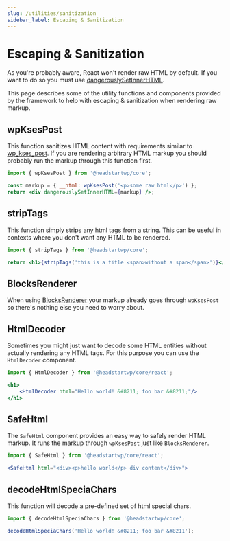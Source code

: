 ```yaml
---
slug: /utilities/sanitization
sidebar_label: Escaping & Sanitization
---
```


# Escaping & Sanitization
As you're probably aware, React won't render raw HTML by default. If you want to do so you must use [dangerouslySetInnerHTML](https://react.dev/reference/react-dom/components/common#dangerously-setting-the-inner-html).

This page describes some of the utility functions and components provided by the framework to help with escaping & sanitization when rendering raw markup.

## wpKsesPost

This function sanitizes HTML content with requirements similar to [wp_kses_post](https://developer.wordpress.org/reference/functions/wp_kses_post/). If you are rendering arbitrary HTML markup you should probably run the markup through this function first.

```jsx
import { wpKsesPost } from '@headstartwp/core';

const markup = { __html: wpKsesPost('<p>some raw html</p>') };
return <div dangerouslySetInnerHTML={markup} />;
```

## stripTags

This function simply strips any html tags from a string. This can be useful in contexts where you don't want any HTML to be rendered.

```jsx
import { stripTags } from '@headstartwp/core';

return <h1>{stripTags('this is a title <span>without a span</span>')}</h1>;
```

## BlocksRenderer

When using [BlocksRenderer](/learn/gutenberg/rendering-blocks) your markup already goes through `wpKsesPost` so there's nothing else you need to worry about.

## HtmlDecoder

Sometimes you might just want to decode some HTML entities without actually rendering any HTML tags. For this purpose you can use the `HtmlDecoder` component.

```jsx
import { HtmlDecoder } from '@headstartwp/core/react';

<h1>
    <HtmlDecoder html="Hello world! &#8211; foo bar &#8211;"/>
</h1>
```

## SafeHtml

The `SafeHtml` component provides an easy way to safely render HTML markup. It runs the markup through `wpKsesPost` just like `BlocksRenderer`.

```jsx
import { SafeHtml } from '@headstartwp/core/react';

<SafeHtml html="<div><p>hello world</p> div content</div>">
```

## decodeHtmlSpeciaChars

This function will decode a pre-defined set of html special chars.

```js
import { decodeHtmlSpeciaChars } from '@headstartwp/core';

decodeHtmlSpeciaChars('Hello world! &#8211; foo bar &#8211');
```